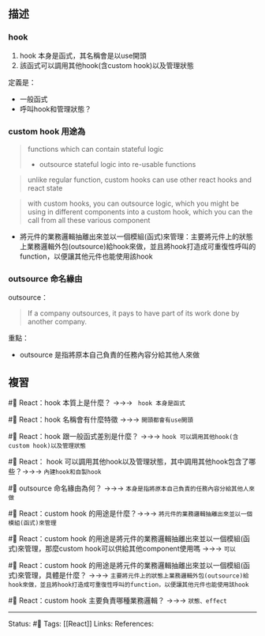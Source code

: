 ## 描述




### hook 

1. hook 本身是函式，其名稱會是以use開頭
2. 該函式可以調用其他hook(含custom hook)以及管理狀態

定義是：
- 一般函式
- 呼叫hook和管理狀態？

### custom hook 用途為

> functions which can contain stateful logic
>- outsource stateful logic into re-usable functions

>unlike regular function, custom hooks can use other react hooks and react state

> with custom hooks, you can outsource logic, which you might be using in different components into a custom hook, which you can the call from all these various component

- 將元件的業務邏輯抽離出來並以一個模組(函式)來管理：主要將元件上的狀態上業務邏輯外包(outsource)給hook來做，並且將hook打造成可重復性呼叫的function，以便讓其他元件也能使用該hook


### outsource 命名緣由

outsource：
> If a company outsources, it pays to have part of its work done by another company.

重點：
- outsource 是指將原本自己負責的任務內容分給其他人來做

## 複習

#🧠 React：hook 本質上是什麼？ ->->-> ` hook 本身是函式`
<!--SR:!2022-11-29,28,250-->

#🧠 React：hook 名稱會有什麼特徵 ->->-> `開頭都會有use開頭`
<!--SR:!2022-11-29,28,250-->

#🧠 React：hook 跟一般函式差別是什麼？ ->->-> `hook 可以調用其他hook(含custom hook)以及管理狀態`
<!--SR:!2022-11-29,28,250-->

#🧠  React： hook 可以調用其他hook以及管理狀態，其中調用其他hook包含了哪些？->->-> `內建hook和自製hook`
<!--SR:!2022-11-29,28,250-->

#🧠 outsource 命名緣由為何？ ->->-> `本身是指將原本自己負責的任務內容分給其他人來做`
<!--SR:!2022-11-29,28,250-->

#🧠 React：custom hook 的用途是什麼？->->-> `將元件的業務邏輯抽離出來並以一個模組(函式)來管理`
<!--SR:!2022-11-29,28,250-->

#🧠 React：custom hook 的用途是將元件的業務邏輯抽離出來並以一個模組(函式)來管理，那麼custom hook可以供給其他component使用嗎 ->->-> `可以`
<!--SR:!2022-11-29,28,250-->


#🧠 React：custom hook 的用途是將元件的業務邏輯抽離出來並以一個模組(函式)來管理，具體是什麼？ ->->-> `主要將元件上的狀態上業務邏輯外包(outsource)給hook來做，並且將hook打造成可重復性呼叫的function，以便讓其他元件也能使用該hook`
<!--SR:!2022-12-18,29,210-->

#🧠 React：custom hook 主要負責哪種業務邏輯？ ->->-> `狀態、effect`
<!--SR:!2022-12-06,29,249-->


---
Status: #🌱 
Tags:
[[React]]
Links:
References: